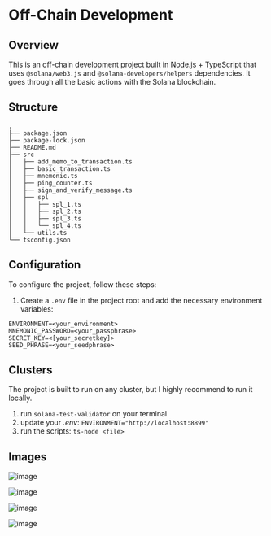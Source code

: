 # Off-Chain Development

## Overview

This is an off-chain development project built in Node.js + TypeScript that uses `@solana/web3.js` and `@solana-developers/helpers` dependencies. It goes through all the basic actions with the Solana blockchain.

## Structure

```
.
├── package.json
├── package-lock.json
├── README.md
├── src
│   ├── add_memo_to_transaction.ts
│   ├── basic_transaction.ts
│   ├── mnemonic.ts
│   ├── ping_counter.ts
│   ├── sign_and_verify_message.ts
│   ├── spl
│   │   ├── spl_1.ts
│   │   ├── spl_2.ts
│   │   ├── spl_3.ts
│   │   └── spl_4.ts
│   └── utils.ts
└── tsconfig.json
```

## Configuration

To configure the project, follow these steps:

1. Create a `.env` file in the project root and add the necessary environment variables:

```
ENVIRONMENT=<your_environment>
MNEMONIC_PASSWORD=<your_passphrase>
SECRET_KEY=<[your_secretkey]>
SEED_PHRASE=<your_seedphrase>
```

## Clusters

The project is built to run on any cluster, but I highly recommend to run it locally.

1. run `solana-test-validator` on your terminal
2. update your _.env_: `ENVIRONMENT="http://localhost:8899"`
3. run the scripts: `ts-node <file>`

## Images

![image](https://github.com/user-attachments/assets/86880a49-599d-4c26-ad27-579b8e7bad12)

![image](https://github.com/user-attachments/assets/1e84b01b-095f-4f3a-8940-7c21912ebf8b)

![image](https://github.com/user-attachments/assets/4911bb5d-5626-4fa9-96fc-0c36831b0eee)

![image](https://github.com/user-attachments/assets/87aadf38-8e73-4105-8050-2f6487d16d7f)

